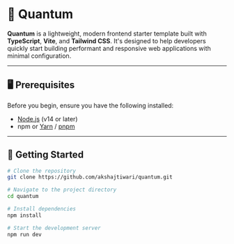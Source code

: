 # 🚀 Quantum

**Quantum** is a lightweight, modern frontend starter template built with **TypeScript**, **Vite**, and **Tailwind CSS**. It's designed to help developers quickly start building performant and responsive web applications with minimal configuration.

---

## 🖥 Prerequisites

Before you begin, ensure you have the following installed:

- [Node.js](https://nodejs.org/) (v14 or later)
- npm or [Yarn](https://yarnpkg.com/) / [pnpm](https://pnpm.io/)

---

## 🚦 Getting Started

```bash
# Clone the repository
git clone https://github.com/akshajtiwari/quantum.git

# Navigate to the project directory
cd quantum

# Install dependencies
npm install

# Start the development server
npm run dev
